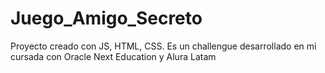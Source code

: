 # Juego_Amigo_Secreto
Proyecto creado con JS, HTML, CSS. Es un challengue desarrollado en mi cursada con Oracle Next Education y Alura Latam
